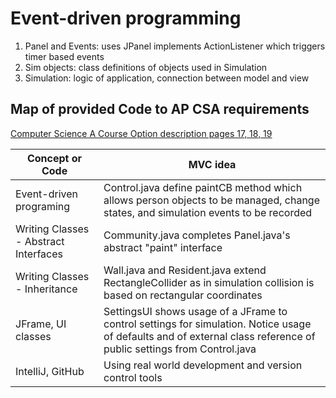 # Event-driven programming
1. Panel and Events: uses JPanel implements ActionListener which triggers timer based events
2. Sim objects: class definitions of objects used in Simulation
3. Simulation: logic of application, connection between model and view

## Map of provided Code to AP CSA requirements
[Computer Science A Course Option description pages 17, 18, 19](https://apcentral.collegeboard.org/pdf/ap-computer-science-a-course-and-exam-description.pdf?course=ap-computer-science-a)

| Concept or Code | MVC idea |
| ------------- | ----------- |
|  Event-driven programing |  Control.java define paintCB method which allows person objects to be managed, change states, and simulation events to be recorded |
|  Writing Classes - Abstract Interfaces |  Community.java completes Panel.java's abstract "paint" interface |
|  Writing Classes - Inheritance | Wall.java and Resident.java extend RectangleCollider as in simulation collision is based on rectangular coordinates |
|  JFrame, UI classes | SettingsUI shows usage of a JFrame to control settings for simulation.  Notice usage of defaults and of external class reference of public settings from Control.java |
|  IntelliJ, GitHub | Using real world development and version control tools |

